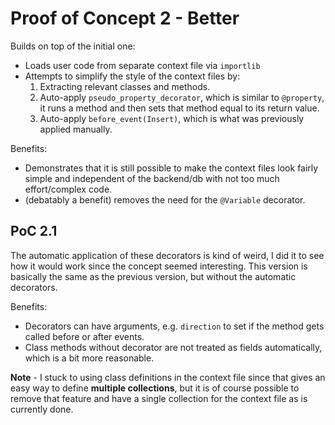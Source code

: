 # Proof of Concept 2 - Better

Builds on top of the initial one:

- Loads user code from separate context file via `importlib`
- Attempts to simplify the style of the context files by:
  1. Extracting relevant classes and methods.
  2. Auto-apply `pseudo_property_decorator`, which is similar to `@property`, it runs a method and then sets that method equal to its return value.
  3. Auto-apply `before_event(Insert)`, which is what was previously applied manually.

Benefits:

- Demonstrates that it is still possible to make the context files look fairly simple and independent of the backend/db with not too much effort/complex code.
- (debatably a benefit) removes the need for the `@Variable` decorator.

## PoC 2.1

The automatic application of these decorators is kind of weird, I did it to see how it would work since the concept seemed interesting. This version is basically the same as the previous version, but without the automatic decorators.

Benefits:

- Decorators can have arguments, e.g. `direction` to set if the method gets called before or after events.
- Class methods without decorator are not treated as fields automatically, which is a bit more reasonable.

**Note** - I stuck to using class definitions in the context file since that gives an easy way to define **multiple collections**, but it is of course possible to remove that feature and have a single collection for the context file as is currently done.
